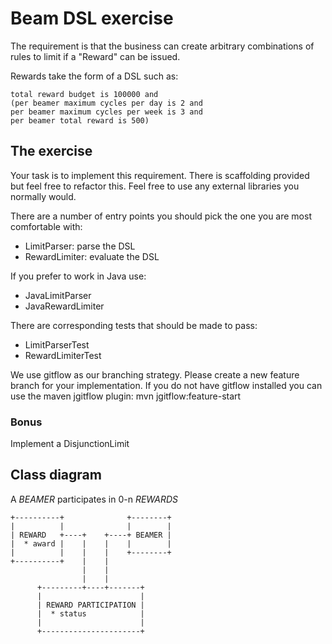 # Beam DSL exercise
The requirement is that the business can create arbitrary combinations of rules to limit if a "Reward" can be issued.   

Rewards take the form of a DSL such as: 

```
total reward budget is 100000 and
(per beamer maximum cycles per day is 2 and
per beamer maximum cycles per week is 3 and 
per beamer total reward is 500)
```

## The exercise
Your task is to implement this requirement. There is scaffolding provided but feel free to refactor this. Feel free to use any external libraries you normally would.

There are a number of entry points you should pick the one you are most comfortable with:
* LimitParser: parse the DSL
* RewardLimiter: evaluate the DSL

If you prefer to work in Java use:
* JavaLimitParser
* JavaRewardLimiter

There are corresponding tests that should be made to pass:
* LimitParserTest
* RewardLimiterTest


We use gitflow as our branching strategy. Please create a new feature branch for your implementation. 
If you do not have gitflow installed you can use the maven jgitflow plugin: mvn jgitflow:feature-start 


### Bonus
Implement a DisjunctionLimit


## Class diagram
A *BEAMER* participates in 0-n *REWARDS* 
```
+----------+              +--------+
|          |              |        |
| REWARD   +----+    +----+ BEAMER |
|  * award |    |    |    |        |
|          |    |    |    +--------+
+----------+    |    |              
                |    |              
                |    |              
      +---------+----+-------+      
      |                      |      
      | REWARD PARTICIPATION |      
      |  * status            |      
      |                      |      
      +----------------------+      
```